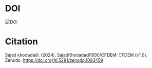 # DOI
[![DOI](https://zenodo.org/badge/DOI/10.5281/zenodo.10934597.svg)](https://doi.org/10.5281/zenodo.10934597)

# Citation

Sajad khodadadi. (2024). SajadKhodadadi1990/CFDEM: CFDEM (v1.0). Zenodo. https://doi.org/10.5281/zenodo.1093459

